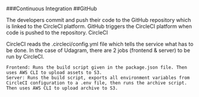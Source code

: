 ###Continuous Integration
##GitHub

The developers commit and push their code to the GitHub repository which is linked to the CircleCI platform. GitHub triggers the CircleCI platform when code is pushed to the repository.
CircleCI

CircleCI reads the .circleci/config.yml file which tells the service what has to be done. In the case of Udagram, there are 2 jobs (frontend & server) to be run by CircleCI.

    Frontend: Runs the build script given in the package.json file. Then uses AWS CLI to upload assets to S3.
    Server: Runs the build script, exports all environment variables from CircleCI configuration to a .env file, then runs the archive script. Then uses AWS CLI to upload archive to S3.
